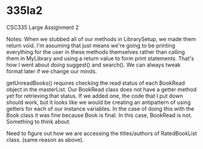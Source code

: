 # 335la2
CSC335 Large Assignment 2

Notes: 
When we stubbed all of our methods in LibrarySetup, we made them return void.
I'm assuming that just means we're going to be printing everything for the user in these methods themselves rather than calling them in MyLibrary and using a return value to form print statements. That's how I went about doing suggest() and search(). We can always tweak format later if we change our minds.

getUnreadBooks() requires checking the read status of each BookRead object in the masterList. Our BookRead class does not have a getter method yet for retrieving that status. If we added one, the code that I put down should work, but it looks like we would be creating an antipattern of using getters for each of our instance variables. In the case of doing this with the Book class it was fine because Book is final. In this case, BookRead is not. Something to think about.

Need to figure out how we are accessing the titles/authors of RatedBookList class. (same reason as above).